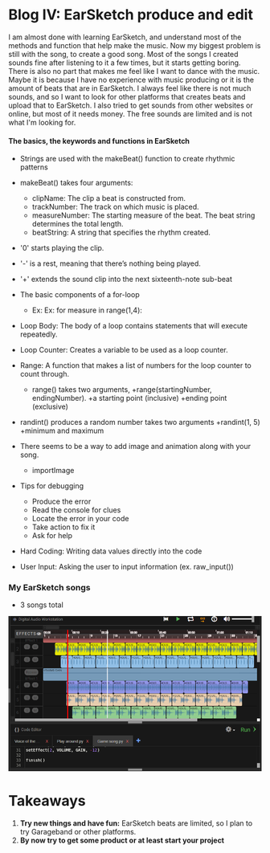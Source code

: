 # Blog IV: EarSketch produce and edit

I am almost done with learning EarSketch, and understand most of the methods and function that help make the music. Now my biggest 
problem is still with the song, to create a good song. Most of the songs I created sounds fine after listening to it a few times, but it 
starts getting boring. There is also no part that makes me feel like I want to dance with the music. Maybe it is because I have no
experience with music producing or it is the amount of beats that are in EarSketch. I always feel like there is not much sounds, and so 
I want to look for other platforms that creates beats and upload that to EarSketch. I also tried to get sounds from other websites
or online, but most of it needs money. The free sounds are limited and is not what I'm looking for.

#### The basics, the keywords and functions in EarSketch
+ Strings are used with the makeBeat() function to create rhythmic patterns

+ makeBeat() takes four arguments:
  + clipName: The clip a beat is constructed from.
  + trackNumber: The track on which music is placed.
  + measureNumber: The starting measure of the beat. The beat string determines the total length.
  + beatString: A string that specifies the rhythm created.
+ '0' starts playing the clip.
+ '-' is a rest, meaning that there’s nothing being played.
+ '+' extends the sound clip into the next sixteenth-note sub-beat

+ The basic components of a for-loop
  + Ex: Ex: for measure in range(1,4):
+ Loop Body: The body of a loop contains statements that will execute repeatedly. 
+ Loop Counter: Creates a variable to be used as a loop counter.

+ Range: A function that makes a list of numbers for the loop counter to count through. 
  + range() takes two arguments, 
    +range(startingNumber, endingNumber).
    +a starting point (inclusive)
    +ending point (exclusive)
+ randint() produces a random number takes two arguments
  +randint(1, 5)
  +minimum and maximum

+ There seems to be a way to add image and animation along with your song.
  + importImage
  
+ Tips for debugging
  + Produce the error
  + Read the console for clues
  + Locate the error in your code
  + Take action to fix it
  + Ask for help
  
+ Hard Coding: Writing data values directly into the code
+ User Input: Asking the user to input information (ex. raw_input())

### My EarSketch songs
+ 3 songs total
<img src= song.png />
    
# Takeaways
1. **Try new things and have fun:** EarSketch beats are limited, so I plan to try Garageband or other platforms.
2. **By now try to get some product or at least start your project** 

